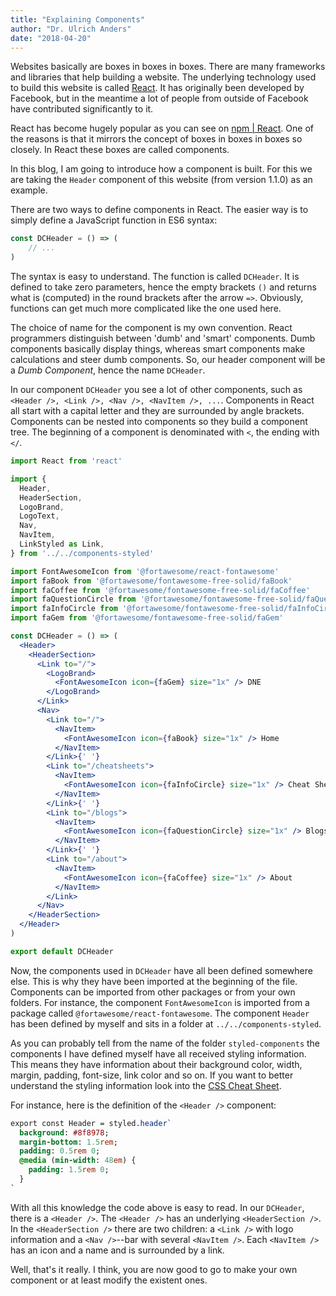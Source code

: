 ```yaml
---
title: "Explaining Components"
author: "Dr. Ulrich Anders"
date: "2018-04-20"
---
```


Websites basically are boxes in boxes in boxes. There are many frameworks and libraries that help building a website. The underlying technology used to build this website is called [React](https://reactjs.org). It has originally been developed by Facebook, but in the meantime a lot of people from outside of Facebook have contributed significantly to it. 

React has become hugely popular as you can see on [npm | React](https://www.npmjs.com/package/react). One of the reasons is that it mirrors the concept of boxes in boxes in boxes so closely. In React these boxes are called components.

In this blog, I am going to introduce how a component is built. For this we are taking the `Header` component of this website (from version 1.1.0) as an example.

There are two ways to define components in React. The easier way is to simply define a JavaScript function in ES6 syntax:

```jsx
const DCHeader = () => ( 
    // ...
)
```

The syntax is easy to understand. The function is called `DCHeader`. It is defined to take zero parameters, hence the empty brackets `()` and returns  what is (computed) in the round brackets after the arrow `=>`. Obviously, functions can get much more complicated like the one used here. 

The choice of name for the component is my own convention. React programmers distinguish between 'dumb' and 'smart' components. Dumb components basically display things, whereas smart components make calculations and steer dumb components. So, our header component will be a _Dumb Component_, hence the name `DCHeader`.  

In our component `DCHeader` you see a lot of other components, such as `<Header />, <Link />, <Nav />, <NavItem />, ...`. Components in React all start with a capital letter and they are surrounded by angle brackets. Components can be nested into components so they build a component tree. The beginning of a component is denominated with `<`, the ending with `</`.


```jsx
import React from 'react'

import {
  Header,
  HeaderSection,
  LogoBrand,
  LogoText,
  Nav,
  NavItem,
  LinkStyled as Link,
} from '../../components-styled'

import FontAwesomeIcon from '@fortawesome/react-fontawesome'
import faBook from '@fortawesome/fontawesome-free-solid/faBook'
import faCoffee from '@fortawesome/fontawesome-free-solid/faCoffee'
import faQuestionCircle from '@fortawesome/fontawesome-free-solid/faQuestionCircle'
import faInfoCircle from '@fortawesome/fontawesome-free-solid/faInfoCircle'
import faGem from '@fortawesome/fontawesome-free-solid/faGem'

const DCHeader = () => (
  <Header>
    <HeaderSection>
      <Link to="/">
        <LogoBrand>
          <FontAwesomeIcon icon={faGem} size="1x" /> DNE
        </LogoBrand>
      </Link>
      <Nav>
        <Link to="/">
          <NavItem>
            <FontAwesomeIcon icon={faBook} size="1x" /> Home
          </NavItem>
        </Link>{' '}
        <Link to="/cheatsheets">
          <NavItem>
            <FontAwesomeIcon icon={faInfoCircle} size="1x" /> Cheat Sheets
          </NavItem>
        </Link>{' '}
        <Link to="/blogs">
          <NavItem>
            <FontAwesomeIcon icon={faQuestionCircle} size="1x" /> Blogs
          </NavItem>
        </Link>{' '}
        <Link to="/about">
          <NavItem>
            <FontAwesomeIcon icon={faCoffee} size="1x" /> About
          </NavItem>
        </Link>
      </Nav>
    </HeaderSection>
  </Header>
)

export default DCHeader
```

Now, the components used in `DCHeader` have all been defined somewhere else. This is why they have been imported at the beginning of the file.
Components can be imported from other packages or from your own folders. For instance, the component `FontAwesomeIcon` is imported from a package called `@fortawesome/react-fontawesome`. The component `Header` has been defined by myself and sits in a folder at `../../components-styled`.  

As you can probably tell from the name of the folder `styled-components` the components I have defined myself have all received styling information. This means they have information about their background color, width, margin, padding, font-size, link color and so on. If you want to better understand the styling information look into the [CSS Cheat Sheet](/cheatsheets#css).

For instance, here is the definition of the `<Header />` component:

```sass
export const Header = styled.header`
  background: #8f8978;
  margin-bottom: 1.5rem;
  padding: 0.5rem 0;
  @media (min-width: 48em) {
    padding: 1.5rem 0;
  }
`
```

With all this knowledge the code above is easy to read. In our `DCHeader`, there is a `<Header />`. The `<Header />` has an underlying `<HeaderSection />`. In the `<HeaderSection />` there are two children: a `<Link />` with logo information and a `<Nav />`--bar with several `<NavItem />`. Each `<NavItem />` has an icon and a name and is surrounded by a link.

Well, that's it really. I think, you are now good to go to make your own component or at least modify the existent ones.    